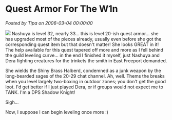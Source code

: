 # Quest Armor For The W1n

*Posted by Tipa on 2006-03-04 00:00:00*

![](../images/nashquestarmor.jpg) Nashuya is level 32, nearly 33... this is level 20-ish quest armor... she has upgraded most of the pieces already, usually even before she got the corresponding quest item but that doesn't matter! She looks GREAT in it! The help available for this quest tapered off more and more as I fell behind the guild leveling curve... in the end I finished it myself, just Nashuya and Dera fighting creatures for the trinkets the smith in East Freeport demanded.

She wields the Shiny Brass Halberd, condemned as a junk weapon by the long-bearded sages of the 20-29 chat channel. Ah, well. Thems the breaks when you level largely two-boxing in outdoor zones; you don't get the good loot. I'd get better if I just played Dera, or if groups would not expect me to TANK. I'm a DPS Shadow Knight!

Sigh...

Now, I suppose I can begin leveling once more :)

